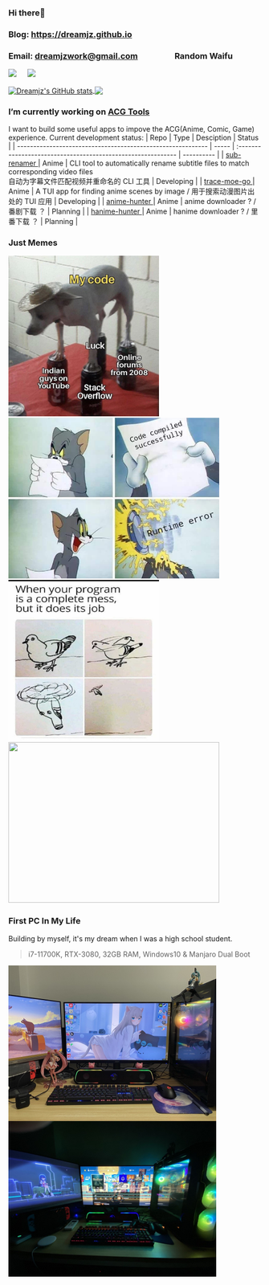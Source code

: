 ### Hi there👋
### Blog: https://dreamjz.github.io
### Email: dreamjzwork@gmail.com  &emsp;&emsp;&emsp;&emsp;  Random Waifu
<!--
**dreamjz/dreamjz** is a ✨ _special_ ✨ repository because its `README.md` (this file) appears on your GitHub profile.

Here are some ideas to get you started:

- 🔭 I’m currently working on ...
- 🌱 I’m currently learning ...
- 👯 I’m looking to collaborate on ...
- 🤔 I’m looking for help with ...
- 💬 Ask me about ...
- 📫 How to reach me: ...
- 😄 Pronouns: ...
- ⚡ Fun fact: ...
-->

<!-- 
  If you prefer to use your own Moe-Counter
  please refer to the tutorial 
  in its original repo: https://github.com/journey-ad/Moe-Counter
  and deploy it to the Replit or Glitch
-->
 <img src="https://political-capable-roll.glitch.me/get/@dreamjz?theme=rule34" /> &emsp; <img src="https://waifu-pics-black.vercel.app/sfw?eps=happy,wink,smug,wave,smile,nom" height="200" />

<div>
  <a href="https://github.com/anuraghazra/github-readme-stats#gh-light-mode-only">
    <img align="center" src="https://github-readme-stats.vercel.app/api?username=dreamjz&count_private=true&show_icons=true" alt="Dreamjz's GitHub stats" />
    <img align="center" src="https://github-readme-stats.vercel.app/api/top-langs/?username=dreamjz&hide=html,scss,cmake,css,vue,dockerfile&langs_count=10&show_icons=true&layout=compact" />
  </a>
</div>

###  I’m currently working on [ACG Tools](https://github.com/acgtools)
I want to build some useful apps to impove the ACG(Anime, Comic, Game) experience. Current development status:
| Repo                                                        | Type  | Desciption                                                   | Status     |
| ----------------------------------------------------------- | ----- | :----------------------------------------------------------- | ---------- |
| [sub-renamer ](https://github.com/acgtools/sub-renamer)     | Anime | CLI tool to automatically rename subtitle files to match corresponding video files <br />自动为字幕文件匹配视频并重命名的 CLI 工具 | Developing |
| [trace-moe-go ](https://github.com/acgtools/trace-moe-go)   | Anime | A TUI app for finding anime scenes by image / 用于搜索动漫图片出处的 TUI 应用 | Developing |
| [anime-hunter ](https://github.com/acgtools/anime-hunter)   | Anime | anime downloader ? / 番剧下载 ？                             | Planning   |
| [hanime-hunter ](https://github.com/acgtools/hanime-hunter) | Anime | hanime downloader ? / 里番下载 ？                            | Planning   |





### Just Memes

<div>
  <img src="https://raw.githubusercontent.com/dreamjz/pics/main/pics/2023/202310152217098.jpeg" width="300" height="320" /> 
  <img src="https://raw.githubusercontent.com/dreamjz/pics/main/pics/2023/202310152220109.jpeg"  width="420" height="320" /> 
  <img src="https://raw.githubusercontent.com/dreamjz/pics/main/pics/2023/202310152309514.jpeg" width="300" height="320" /> 
  <img src="https://raw.githubusercontent.com/dreamjz/pics/main/pics/2023/202310152311241.gif" width="420" height="320" />
</div>

### First PC In My Life
Building by myself, it's my dream when I was a high school student.


>  i7-11700K, RTX-3080, 32GB RAM, Windows10 & Manjaro Dual Boot

<div>
  <img align="center" src="https://raw.githubusercontent.com/dreamjz/pics/main/pics/-1dd9c802b91cd7cf.c41cb30e.jpg" width="414" /> 
  <img align="center" src="https://raw.githubusercontent.com/dreamjz/pics/main/pics/dognhetfsa.jpg" width="414"/>
</div>

